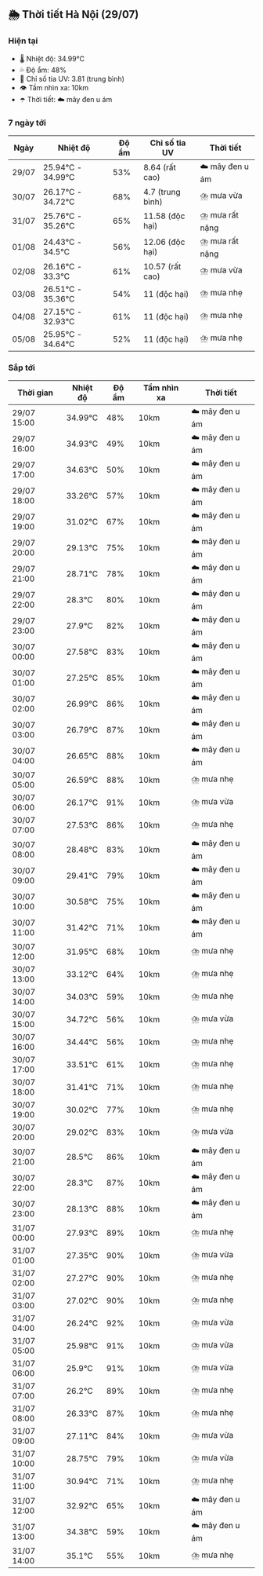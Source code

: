 ## 🌦️ Thời tiết Hà Nội (29/07)

### Hiện tại

- 🌡️ Nhiệt độ: 34.99℃
- 💦 Độ ẩm: 48%
- 🌟 Chỉ số tia UV: 3.81 (trung bình)
- 👁️ Tầm nhìn xa: 10km
- ☂️ Thời tiết: ☁️ mây đen u ám

### 7 ngày tới

| Ngày | Nhiệt độ | Độ ẩm | Chỉ số tia UV | Thời tiết |
| --- | --- | --- | --- | --- |
| 29/07 | 25.94℃ - 34.99℃ | 53% | 8.64 (rất cao) | ☁️ mây đen u ám |
| 30/07 | 26.17℃ - 34.72℃ | 68% | 4.7 (trung bình) | ⛈️ mưa vừa |
| 31/07 | 25.76℃ - 35.26℃ | 65% | 11.58 (độc hại) | ⛈️ mưa rất nặng |
| 01/08 | 24.43℃ - 34.5℃ | 56% | 12.06 (độc hại) | ⛈️ mưa rất nặng |
| 02/08 | 26.16℃ - 33.3℃ | 61% | 10.57 (rất cao) | ⛈️ mưa vừa |
| 03/08 | 26.51℃ - 35.36℃ | 54% | 11 (độc hại) | ⛈️ mưa nhẹ |
| 04/08 | 27.15℃ - 32.93℃ | 61% | 11 (độc hại) | ⛈️ mưa nhẹ |
| 05/08 | 25.95℃ - 34.64℃ | 52% | 11 (độc hại) | ⛈️ mưa nhẹ |

### Sắp tới

| Thời gian | Nhiệt độ | Độ ẩm | Tầm nhìn xa | Thời tiết |
| --- | --- | --- | --- | --- |
| 29/07 15:00 | 34.99℃ | 48% | 10km | ☁️ mây đen u ám |
| 29/07 16:00 | 34.93℃ | 49% | 10km | ☁️ mây đen u ám |
| 29/07 17:00 | 34.63℃ | 50% | 10km | ☁️ mây đen u ám |
| 29/07 18:00 | 33.26℃ | 57% | 10km | ☁️ mây đen u ám |
| 29/07 19:00 | 31.02℃ | 67% | 10km | ☁️ mây đen u ám |
| 29/07 20:00 | 29.13℃ | 75% | 10km | ☁️ mây đen u ám |
| 29/07 21:00 | 28.71℃ | 78% | 10km | ☁️ mây đen u ám |
| 29/07 22:00 | 28.3℃ | 80% | 10km | ☁️ mây đen u ám |
| 29/07 23:00 | 27.9℃ | 82% | 10km | ☁️ mây đen u ám |
| 30/07 00:00 | 27.58℃ | 83% | 10km | ☁️ mây đen u ám |
| 30/07 01:00 | 27.25℃ | 85% | 10km | ☁️ mây đen u ám |
| 30/07 02:00 | 26.99℃ | 86% | 10km | ☁️ mây đen u ám |
| 30/07 03:00 | 26.79℃ | 87% | 10km | ☁️ mây đen u ám |
| 30/07 04:00 | 26.65℃ | 88% | 10km | ☁️ mây đen u ám |
| 30/07 05:00 | 26.59℃ | 88% | 10km | ⛈️ mưa nhẹ |
| 30/07 06:00 | 26.17℃ | 91% | 10km | ⛈️ mưa vừa |
| 30/07 07:00 | 27.53℃ | 86% | 10km | ⛈️ mưa nhẹ |
| 30/07 08:00 | 28.48℃ | 83% | 10km | ☁️ mây đen u ám |
| 30/07 09:00 | 29.41℃ | 79% | 10km | ☁️ mây đen u ám |
| 30/07 10:00 | 30.58℃ | 75% | 10km | ☁️ mây đen u ám |
| 30/07 11:00 | 31.42℃ | 71% | 10km | ☁️ mây đen u ám |
| 30/07 12:00 | 31.95℃ | 68% | 10km | ⛈️ mưa nhẹ |
| 30/07 13:00 | 33.12℃ | 64% | 10km | ⛈️ mưa nhẹ |
| 30/07 14:00 | 34.03℃ | 59% | 10km | ⛈️ mưa nhẹ |
| 30/07 15:00 | 34.72℃ | 56% | 10km | ⛈️ mưa vừa |
| 30/07 16:00 | 34.44℃ | 56% | 10km | ⛈️ mưa nhẹ |
| 30/07 17:00 | 33.51℃ | 61% | 10km | ⛈️ mưa nhẹ |
| 30/07 18:00 | 31.41℃ | 71% | 10km | ⛈️ mưa nhẹ |
| 30/07 19:00 | 30.02℃ | 77% | 10km | ⛈️ mưa nhẹ |
| 30/07 20:00 | 29.02℃ | 83% | 10km | ⛈️ mưa vừa |
| 30/07 21:00 | 28.5℃ | 86% | 10km | ☁️ mây đen u ám |
| 30/07 22:00 | 28.3℃ | 87% | 10km | ☁️ mây đen u ám |
| 30/07 23:00 | 28.13℃ | 88% | 10km | ☁️ mây đen u ám |
| 31/07 00:00 | 27.93℃ | 89% | 10km | ⛈️ mưa nhẹ |
| 31/07 01:00 | 27.35℃ | 90% | 10km | ⛈️ mưa vừa |
| 31/07 02:00 | 27.27℃ | 90% | 10km | ⛈️ mưa nhẹ |
| 31/07 03:00 | 27.02℃ | 90% | 10km | ⛈️ mưa nhẹ |
| 31/07 04:00 | 26.24℃ | 92% | 10km | ⛈️ mưa vừa |
| 31/07 05:00 | 25.98℃ | 91% | 10km | ⛈️ mưa vừa |
| 31/07 06:00 | 25.9℃ | 91% | 10km | ⛈️ mưa vừa |
| 31/07 07:00 | 26.2℃ | 89% | 10km | ⛈️ mưa nhẹ |
| 31/07 08:00 | 26.33℃ | 87% | 10km | ⛈️ mưa nhẹ |
| 31/07 09:00 | 27.11℃ | 84% | 10km | ⛈️ mưa vừa |
| 31/07 10:00 | 28.75℃ | 79% | 10km | ⛈️ mưa vừa |
| 31/07 11:00 | 30.94℃ | 71% | 10km | ⛈️ mưa nhẹ |
| 31/07 12:00 | 32.92℃ | 65% | 10km | ☁️ mây đen u ám |
| 31/07 13:00 | 34.38℃ | 59% | 10km | ☁️ mây đen u ám |
| 31/07 14:00 | 35.1℃ | 55% | 10km | ⛈️ mưa nhẹ |
